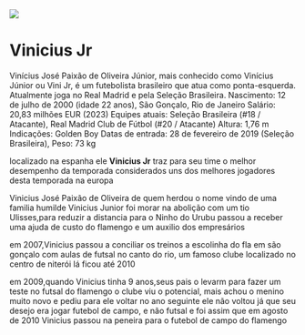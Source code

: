 <!DOCTYPE html>
<html langDOCTYPE html><pt-br>
    <head>
        <meta charset="UTF-8">
        <title>Vinicius Jr</title>
        <link rel="stylesheet" href="style.css">
    </head>
    <Body>
<img src="499d2db0-bfb6-4a3c-805c-2a3d6a61e899
">
        <h1> Vinicius Jr</h1>
        Vinícius José Paixão de Oliveira Júnior, mais conhecido como Vinícius Júnior ou Vini Jr, é um futebolista brasileiro que atua como ponta-esquerda. Atualmente joga no Real Madrid e pela Seleção Brasileira.
Nascimento: 12 de julho de 2000 (idade 22 anos), São Gonçalo, Rio de Janeiro
Salário: 20,83 milhões EUR (2023)
Equipes atuais: Seleção Brasileira (#18 / Atacante), Real Madrid Club de Fútbol (#20 / Atacante)
Altura: 1,76 m
Indicações: Golden Boy
Datas de entrada: 28 de fevereiro de 2019 (Seleção Brasileira),
Peso: 73 kg
        <p>localizado na espanha ele <strong>Vinicius Jr</strong> traz para seu time o melhor desempenho da temporada considerados uns dos melhores jogadores desta temporada na europa
        <p>Vinicius José Paixão de Oliveira de quem herdou o nome vindo de uma familia humilde Vinicius Junior foi morar na abolição com um tio Ulisses,para reduzir a distancia para o Ninho do Urubu passou a receber uma ajuda de custo do flamengo e um auxilio dos empresários
        <p>em 2007,Vinicius passou a conciliar os treinos a escolinha do fla em são gonçalo com aulas de futsal no canto do rio, um famoso clube localizado no centro de niterói lá ficou até 2010
        <p>em 2009,quando Vinicius tinha 9 anos,seus pais o levarm para fazer um teste no futsal do flamengo o clube viu o potencial, mais achou o menino muito novo e pediu para ele voltar no ano seguinte ele não voltou já que seu desejo era jogar futebol de campo, e não futsal e foi assim que em agosto de 2010 Vinicius passou na peneira para o futebol de campo do flamengo
